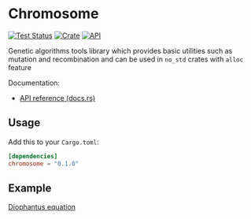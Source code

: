 # Chromosome

[![Test Status](https://github.com/burbokop/chromosome/workflows/Rust/badge.svg?event=push)](https://github.com/burbokop/chromosome/actions)
[![Crate](https://img.shields.io/crates/v/chromosome.svg)](https://crates.io/crates/chromosome)
[![API](https://docs.rs/chromosome/badge.svg)](https://docs.rs/chromosome)

Genetic algorithms tools library which provides basic utilities such as mutation and recombination and can be used in `no_std` crates with `alloc` feature

Documentation:
-   [API reference (docs.rs)](https://docs.rs/chromosome)

## Usage

Add this to your `Cargo.toml`:

```toml
[dependencies]
chromosome = "0.1.0"
```

## Example
[Diophantus equation](https://github.com/burbokop/chromosome/blob/master/tests/diophantus_equation.rs)
